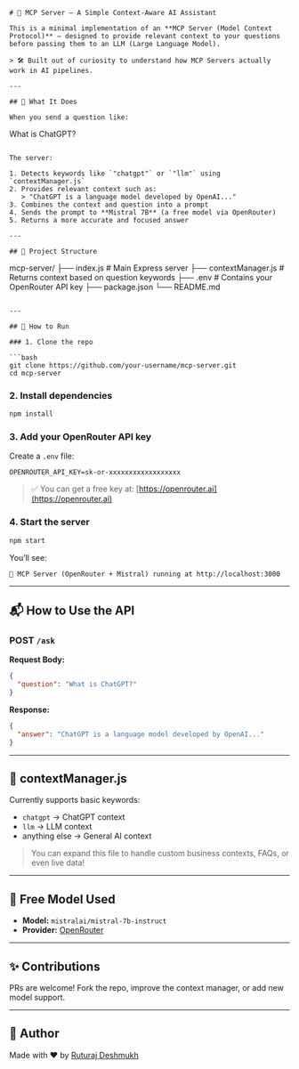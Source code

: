 ```
# 🧠 MCP Server — A Simple Context-Aware AI Assistant

This is a minimal implementation of an **MCP Server (Model Context Protocol)** — designed to provide relevant context to your questions before passing them to an LLM (Large Language Model).

> 🛠️ Built out of curiosity to understand how MCP Servers actually work in AI pipelines.

---

## 📌 What It Does

When you send a question like:

```

What is ChatGPT?

```

The server:

1. Detects keywords like `"chatgpt"` or `"llm"` using `contextManager.js`
2. Provides relevant context such as:
   > "ChatGPT is a language model developed by OpenAI..."
3. Combines the context and question into a prompt
4. Sends the prompt to **Mistral 7B** (a free model via OpenRouter)
5. Returns a more accurate and focused answer

---

## 📁 Project Structure

```

mcp-server/
├── index.js              # Main Express server
├── contextManager.js     # Returns context based on question keywords
├── .env                  # Contains your OpenRouter API key
├── package.json
└── README.md

````

---

## 🚀 How to Run

### 1. Clone the repo

```bash
git clone https://github.com/your-username/mcp-server.git
cd mcp-server
````

### 2. Install dependencies

```bash
npm install
```

### 3. Add your OpenRouter API key

Create a `.env` file:

```env
OPENROUTER_API_KEY=sk-or-xxxxxxxxxxxxxxxxxx
```

> ✅ You can get a free key at: [https://openrouter.ai](https://openrouter.ai)

### 4. Start the server

```bash
npm start
```

You’ll see:

```
🚀 MCP Server (OpenRouter + Mistral) running at http://localhost:3000
```

---

## 📬 How to Use the API

### POST `/ask`

**Request Body:**

```json
{
  "question": "What is ChatGPT?"
}
```

**Response:**

```json
{
  "answer": "ChatGPT is a language model developed by OpenAI..."
}
```

---

## 📘 contextManager.js

Currently supports basic keywords:

* `chatgpt` → ChatGPT context
* `llm` → LLM context
* anything else → General AI context

> You can expand this file to handle custom business contexts, FAQs, or even live data!

---

## 🤖 Free Model Used

* **Model:** `mistralai/mistral-7b-instruct`
* **Provider:** [OpenRouter](https://openrouter.ai)

---

## ✨ Contributions

PRs are welcome! Fork the repo, improve the context manager, or add new model support.

---

## 🔗 Author

Made with ❤️ by [Ruturaj Deshmukh](https://www.linkedin.com/in/ruturaj-deshmukh-2a4b73222/)

